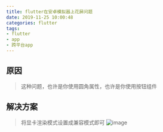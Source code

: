 ```yaml
---
title: flutter在安卓模拟器上花屏问题
date: 2019-11-25 10:00:48
categories: flutter
tags: 
- flutter
- app
- 跨平台app
---
```


## 原因
> 这种问题，也许是你使用圆角属性，也许是你使用按钮组件

## 解决方案
> 将显卡渲染模式设置成兼容模式即可
![image](/images/flutter/android_show.png)